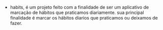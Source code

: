 - habits, é um projeto feito com a finalidade de ser um aplicativo de marcação de hábitos que praticamos diariamente. sua principal finalidade é marcar os hábitos diarios que praticamos ou deixamos de fazer.
